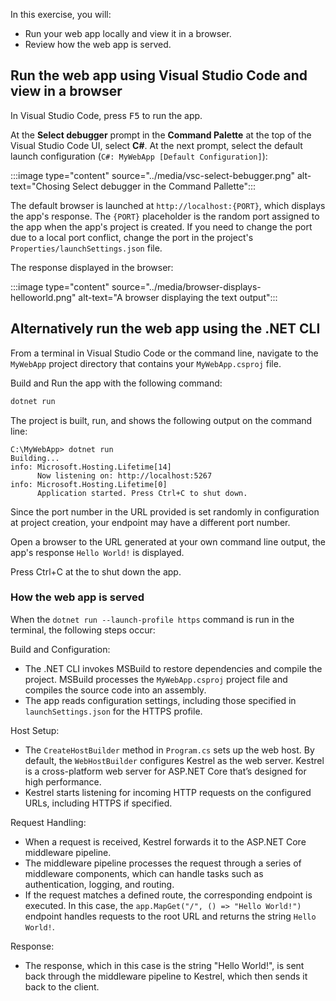 In this exercise, you will:

* Run your web app locally and view it in a browser.
* Review how the web app is served.


## Run the web app using Visual Studio Code and view in a browser

In Visual Studio Code, press <kbd>F5</kbd> to run the app. 

At the **Select debugger** prompt in the **Command Palette** at the top of the Visual Studio Code UI, select **C#**. At the next prompt, select the default launch configuration (`C#: MyWebApp [Default Configuration]`):

:::image type="content" source="../media/vsc-select-bebugger.png" alt-text="Chosing Select debugger in the Command Pallette":::

The default browser is launched at `http://localhost:{PORT}`, which displays the app's response. The `{PORT}` placeholder is the random port assigned to the app when the app's project is created. If you need to change the port due to a local port conflict, change the port in the project's `Properties/launchSettings.json` file.

The response displayed in the browser:

:::image type="content" source="../media/browser-displays-helloworld.png" alt-text="A browser displaying the text output":::

## Alternatively run the web app using the .NET CLI

From a terminal in Visual Studio Code or the command line, navigate to the `MyWebApp` project directory that contains your `MyWebApp.csproj` file.

Build and Run the app with the following command:

```csharp
dotnet run
```

The project is built, run, and shows the following output on the command line:

```output
C:\MyWebApp> dotnet run
Building...
info: Microsoft.Hosting.Lifetime[14]
      Now listening on: http://localhost:5267
info: Microsoft.Hosting.Lifetime[0]
      Application started. Press Ctrl+C to shut down.
```

Since the port number in the URL provided is set randomly in configuration at project creation, your endpoint may have a different port number.

Open a browser to the URL generated at your own command line output, the app's response `Hello World!` is displayed.

Press Ctrl+C at the to shut down the app.

### How the web app is served

When the `dotnet run --launch-profile https` command is run in the terminal, the following steps occur:

Build and Configuration:
* The .NET CLI invokes MSBuild to restore dependencies and compile the project. MSBuild processes the `MyWebApp.csproj` project file and compiles the source code into an assembly.
* The app reads configuration settings, including those specified in `launchSettings.json` for the HTTPS profile.

Host Setup:
* The `CreateHostBuilder` method in `Program.cs` sets up the web host. By default, the `WebHostBuilder` configures Kestrel as the web server. Kestrel is a cross-platform web server for ASP.NET Core that’s designed for high performance.
* Kestrel starts listening for incoming HTTP requests on the configured URLs, including HTTPS if specified.

Request Handling:
* When a request is received, Kestrel forwards it to the ASP.NET Core middleware pipeline.
* The middleware pipeline processes the request through a series of middleware components, which can handle tasks such as authentication, logging, and routing.
* If the request matches a defined route, the corresponding endpoint is executed. In this case, the `app.MapGet("/", () => "Hello World!")` endpoint handles requests to the root URL and returns the string `Hello World!`.

Response:
* The response, which in this case is the string "Hello World!", is sent back through the middleware pipeline to Kestrel, which then sends it back to the client.
